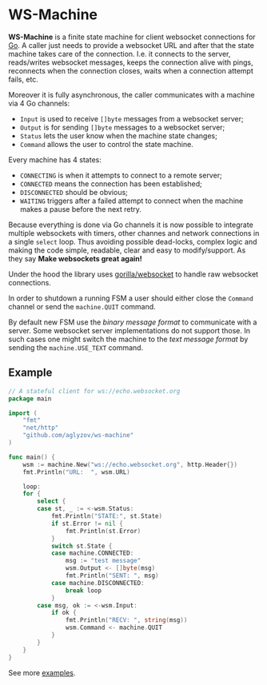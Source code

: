WS-Machine
==========

**WS-Machine** is a finite state machine for client websocket connections for [Go](http://golang.org).
A caller just needs to provide a websocket URL and after that the state machine
takes care of the connection. I.e. it connects to the server, reads/writes
websocket messages, keeps the connection alive with pings, reconnects when the
connection closes, waits when a connection attempt fails, etc.

Moreover it is fully asynchronous, the caller communicates with a machine via
4 Go channels:

- `Input` is used to receive `[]byte` messages from a websocket server;
- `Output` is for sending `[]byte` messages to a websocket server;
- `Status` lets the user know when the machine state changes;
- `Command` allows the user to control the state machine.

Every machine has 4 states:

- `CONNECTING` is when it attempts to connect to a remote server;
- `CONNECTED` means the connection has been established;
- `DISCONNECTED` should be obvious;
- `WAITING` triggers after a failed attempt to connect when the machine makes a pause before the next retry.

Because everything is done via Go channels it is now possible to integrate
multiple websockets with timers, other channes and network connections
in a single `select` loop. Thus avoiding possible dead-locks, complex logic and
making the code simple, readable, clear and easy to modify/support. As they say **Make websockets great again!**

Under the hood the library uses [gorilla/websocket](http://github.com/gorilla/websocket) to handle raw websocket connections.

In order to shutdown a running FSM a user should either close the `Command` channel
or send the `machine.QUIT` command.

By default new FSM use the *binary message format* to communicate with a server. Some
websocket server implementations do not support those. In such cases one might switch the machine
to the *text message format* by sending the `machine.USE_TEXT` command.

Example
-------
```go
// A stateful client for ws://echo.websocket.org
package main

import (
    "fmt"
    "net/http"
    "github.com/aglyzov/ws-machine"
)

func main() {
	wsm := machine.New("ws://echo.websocket.org", http.Header{})
	fmt.Println("URL:  ", wsm.URL)

	loop:
	for {
		select {
		case st, _ := <-wsm.Status:
			fmt.Println("STATE:", st.State)
			if st.Error != nil {
				fmt.Println(st.Error)
			}
			switch st.State {
			case machine.CONNECTED:
				msg := "test message"
				wsm.Output <- []byte(msg)
				fmt.Println("SENT: ", msg)
			case machine.DISCONNECTED:
				break loop
			}
		case msg, ok := <-wsm.Input:
			if ok {
				fmt.Println("RECV: ", string(msg))
				wsm.Command <- machine.QUIT
			}
		}
	}
}
```

See more [examples](http://github.com/aglyzov/ws-machine/tree/master/examples).

